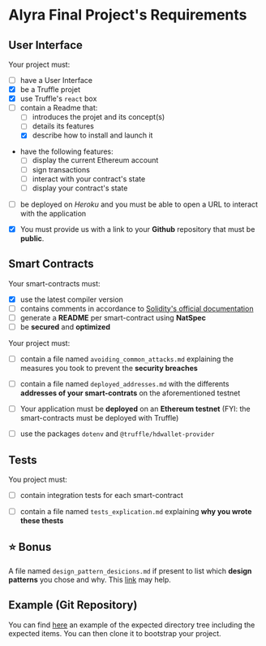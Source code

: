 # Alyra Final Project's Requirements


## User Interface 

Your project must:

- [ ] have a User Interface
- [x] be a Truffle projet
- [x] use Truffle's `react` box
- [ ] contain a Readme that:
    - [ ] introduces the projet and its concept(s)
    - [ ] details its features
    - [x] describe how to install and launch it
- have the following features: 
    - [ ] display the current Ethereum account
    - [ ] sign transactions 
    - [ ] interact with your contract's state
    - [ ] display your contract's state
- [ ] be deployed on *Heroku* and you must be able to open a URL to interact with the application

- [x] You must provide us with a link to your **Github** repository that must be **public**. 


## Smart Contracts

Your smart-contracts must:

- [x] use the latest compiler version
- [ ] contains comments in accordance to [Solidity's official documentation](https://solidity.readthedocs.io/en/v0.4.21/layout-of-source-files.html#comments)
- [ ] generate a **README** per smart-contract using  **NatSpec**
- [ ] be **secured** and **optimized**

Your project must:
- [ ] contain a file named `avoiding_common_attacks.md` explaining the measures you took to prevent the **security breaches**
- [ ] contain a file named `deployed_addresses.md` with the differents **addresses of your smart-contrats** on the aforementioned testnet
- [ ] Your application must be **deployed** on an **Ethereum testnet** (FYI: the smart-contracts must be deployed with Truffle) 
- [ ] use the packages `dotenv` and `@truffle/hdwallet-provider`


## Tests

You project must:

- [ ] contain integration tests for each smart-contract
- [ ] contain a file named `tests_explication.md` explaining  **why you wrote these thests**


## ⭐️ Bonus

A file named `design_pattern_desicions.md` if present to list which **design patterns** you chose and why.
This [link](https://fravoll.github.io/solidity-patterns/) may help. 


## Example (Git Repository)

You can find [here](https://github.com/Alyra-school/projet-final) an example of the expected directory tree including the expected items. 
You can then clone it to bootstrap your project.


